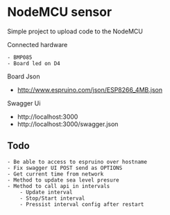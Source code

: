 # NodeMCU sensor

Simple project to upload code to the NodeMCU

Connected hardware

    - BMP085
    - Board led on D4

Board Json

- http://www.espruino.com/json/ESP8266_4MB.json

Swagger Ui

- http://localhost:3000
- http://localhost:3000/swagger.json

## Todo
    - Be able to access to espruino over hostname
    - Fix swagger UI POST send as OPTIONS
    - Get current time from network
    - Method to update sea level presure
    - Method to call api in intervals
        - Update interval
        - Stop/Start interval
        - Pressist interval config after restart